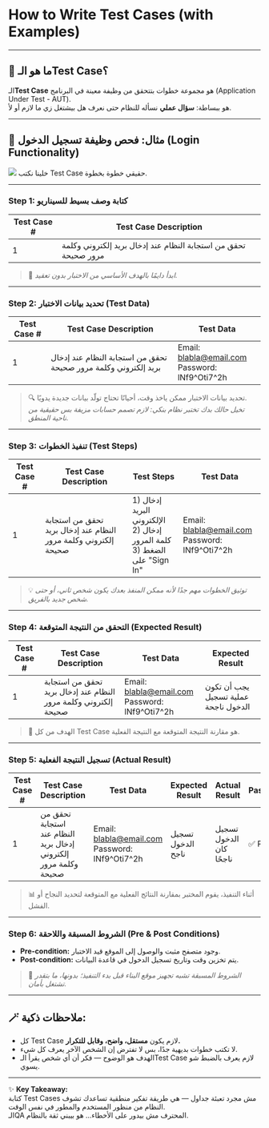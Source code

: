 
# How to Write Test Cases (with Examples)



---

## 🧩 ما هو الـTest Case؟

الـ**Test Case** هو مجموعة خطوات بتتحقق من وظيفة معينة في البرنامج (Application Under Test - AUT).  
هو ببساطة: **سؤال عملي** نسأله للنظام حتى نعرف هل بيشتغل زي ما لازم أو لأ.

---

## 🎯 مثال: فحص وظيفة تسجيل الدخول (Login Functionality)

<img src="https://www.blabla.com/images/1/test-cases_01.png">
خلينا نكتب Test Case حقيقي خطوة بخطوة.

---

### **Step 1: كتابة وصف بسيط للسيناريو**

| Test Case # | Test Case Description |
|--------------|------------------------|
| 1 | تحقق من استجابة النظام عند إدخال بريد إلكتروني وكلمة مرور صحيحة |

> 🧠 *ابدأ دايمًا بالهدف الأساسي من الاختبار بدون تعقيد.*

---

### **Step 2: تحديد بيانات الاختبار (Test Data)**

| Test Case # | Test Case Description | Test Data |
|--------------|------------------------|------------|
| 1 | تحقق من استجابة النظام عند إدخال بريد إلكتروني وكلمة مرور صحيحة | Email: blabla@email.com<br>Password: lNf9^Oti7^2h |

> 🔍 تحديد بيانات الاختبار ممكن ياخذ وقت، أحيانًا تحتاج تولّد بيانات جديدة يدويًا.  
> *تخيل حالك بدك تختبر نظام بنكي: لازم تصمم حسابات مزيفة بس حقيقية من ناحية المنطق.*

---

### **Step 3: تنفيذ الخطوات (Test Steps)**

| Test Case # | Test Case Description | Test Steps | Test Data |
|--------------|------------------------|-------------|------------|
| 1 | تحقق من استجابة النظام عند إدخال بريد إلكتروني وكلمة مرور صحيحة | 1) إدخال البريد الإلكتروني<br>2) إدخال كلمة المرور<br>3) الضغط على "Sign In" | Email: blabla@email.com<br>Password: lNf9^Oti7^2h |

> 💡 *توثيق الخطوات مهم جدًا لأنه ممكن المنفذ بعدك يكون شخص ثاني، أو حتى شخص جديد بالفريق.*

---

### **Step 4: التحقق من النتيجة المتوقعة (Expected Result)**

| Test Case # | Test Case Description | Test Data | Expected Result |
|--------------|------------------------|------------|------------------|
| 1 | تحقق من استجابة النظام عند إدخال بريد إلكتروني وكلمة مرور صحيحة | Email: blabla@email.com<br>Password: lNf9^Oti7^2h | يجب أن تكون عملية تسجيل الدخول ناجحة |

> 🎯 الهدف من كل Test Case هو مقارنة النتيجة المتوقعة مع النتيجة الفعلية.

---

### **Step 5: تسجيل النتيجة الفعلية (Actual Result)**

| Test Case # | Test Case Description | Test Data | Expected Result | Actual Result | Pass/Fail |
|--------------|------------------------|------------|------------------|----------------|------------|
| 1 | تحقق من استجابة النظام عند إدخال بريد إلكتروني وكلمة مرور صحيحة | Email: blabla@email.com<br>Password: lNf9^Oti7^2h | تسجيل الدخول ناجح | تسجيل الدخول كان ناجحًا | ✅ Pass |

> 📊 أثناء التنفيذ، يقوم المختبر بمقارنة النتائج الفعلية مع المتوقعة لتحديد النجاح أو الفشل.

---

### **Step 6: الشروط المسبقة واللاحقة (Pre & Post Conditions)**

- **Pre-condition:** وجود متصفح مثبت والوصول إلى الموقع قيد الاختبار.  
- **Post-condition:** يتم تخزين وقت وتاريخ تسجيل الدخول في قاعدة البيانات.

> 🧱 *الشروط المسبقة تشبه تجهيز موقع البناء قبل بدء التنفيذ؛ بدونها، ما بتقدر تشتغل بأمان.*

---

## 🪄 ملاحظات ذكية:

- كل Test Case لازم يكون **مستقل، واضح، وقابل للتكرار.**  
- لا تكتب خطوات بديهية جدًا، بس لا تفترض إن الشخص الآخر يعرف كل شيء.  
- الهدف هو الوضوح — فكر أن أي شخص يقرأ الـTest Case لازم يعرف بالضبط شو يسوي.

---

✨ **Key Takeaway:**  
كتابة Test Cases مش مجرد تعبئة جداول — هي طريقة تفكير منطقية تساعدك تشوف النظام من منظور المستخدم والمطور في نفس الوقت.  
الـQA المحترف مش بيدور على الأخطاء… هو بيبني ثقة بالنظام.
